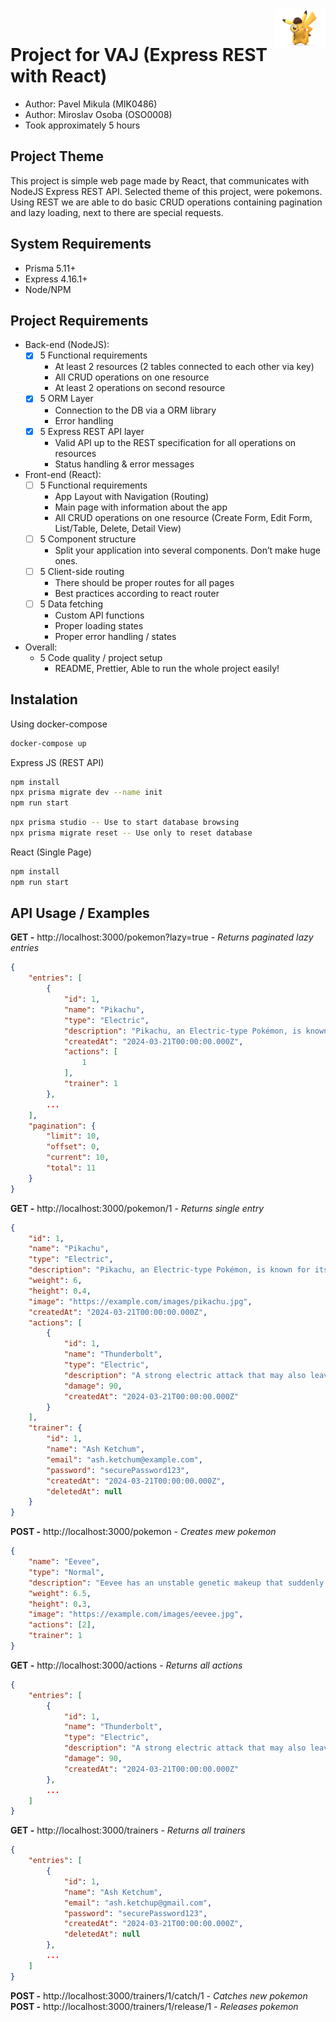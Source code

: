 <img width="16%" src="assets/icon.png" align="right" alt="Icon">
<br>

# Project for VAJ (Express REST with React)
- Author: Pavel Mikula (MIK0486)
- Author: Miroslav Osoba (OSO0008)
- Took approximately 5 hours

## Project Theme
This project is simple web page made by React, that communicates with NodeJS Express REST API.
Selected theme of this project, were pokemons. Using REST we are able to do basic CRUD operations containing pagination and lazy loading, next to there are special requests.

## System Requirements
- Prisma 5.11+
- Express 4.16.1+
- Node/NPM

## Project Requirements
- Back-end (NodeJS):
    - [x] 5 Functional requirements
        - At least 2 resources (2 tables connected to each other via key)
        - All CRUD operations on one resource
        - At least 2 operations on second resource
    - [x] 5 ORM Layer
        - Connection to the DB via a ORM library 
        - Error handling
    - [x] 5 Express REST API layer 
        - Valid API up to the REST specification for all operations on resources
        - Status handling & error messages
- Front-end (React):
    - [ ] 5 Functional requirements
        - App Layout with Navigation (Routing)
        - Main page with information about the app
        - All CRUD operations on one resource (Create Form, Edit Form, List/Table, Delete, Detail View) 
    - [ ] 5 Component structure
        - Split your application into several components. Don’t make huge ones. 
    - [ ] 5 Client-side routing
        - There should be proper routes for all pages
        - Best practices according to react router 
    - [ ] 5 Data fetching
        - Custom API functions
        - Proper loading states
        - Proper error handling / states 
- Overall:
    - 5 Code quality / project setup
        - README, Prettier, Able to run the whole project easily! 

## Instalation
Using docker-compose
```bash
docker-compose up
```

Express JS (REST API)
```bash
npm install
npx prisma migrate dev --name init
npm run start
```
```bash
npx prisma studio -- Use to start database browsing
npx prisma migrate reset -- Use only to reset database
```

React (Single Page)
```bash
npm install
npm run start
```

## API Usage / Examples
**GET -** http://localhost:3000/pokemon?lazy=true - *Returns paginated lazy entries*
```json
{
    "entries": [
        {
            "id": 1,
            "name": "Pikachu",
            "type": "Electric",
            "description": "Pikachu, an Electric-type Pokémon, is known for its ability to generate powerful electric shocks. It's friendly and easily recognizable by its yellow fur and lightning-shaped tail.",
            "createdAt": "2024-03-21T00:00:00.000Z",
            "actions": [
                1
            ],
            "trainer": 1
        },
        ...
    ],
    "pagination": {
        "limit": 10,
        "offset": 0,
        "current": 10,
        "total": 11
    }
}
```
**GET -** http://localhost:3000/pokemon/1 - *Returns single entry*
```json
{
    "id": 1,
    "name": "Pikachu",
    "type": "Electric",
    "description": "Pikachu, an Electric-type Pokémon, is known for its ability to generate powerful electric shocks. It's friendly and easily recognizable by its yellow fur and lightning-shaped tail.",
    "weight": 6,
    "height": 0.4,
    "image": "https://example.com/images/pikachu.jpg",
    "createdAt": "2024-03-21T00:00:00.000Z",
    "actions": [
        {
            "id": 1,
            "name": "Thunderbolt",
            "type": "Electric",
            "description": "A strong electric attack that may also leave the target with paralysis.",
            "damage": 90,
            "createdAt": "2024-03-21T00:00:00.000Z"
        }
    ],
    "trainer": {
        "id": 1,
        "name": "Ash Ketchum",
        "email": "ash.ketchum@example.com",
        "password": "securePassword123",
        "createdAt": "2024-03-21T00:00:00.000Z",
        "deletedAt": null
    }
}
```
**POST -**  http://localhost:3000/pokemon - *Creates mew pokemon*
```json
{
    "name": "Eevee",
    "type": "Normal",
    "description": "Eevee has an unstable genetic makeup that suddenly mutates due to the environment in which it lives. Radiation from various stones causes this Pokémon to evolve.",
    "weight": 6.5,
    "height": 0.3,
    "image": "https://example.com/images/eevee.jpg",
    "actions": [2],
    "trainer": 1
}
```
**GET -** http://localhost:3000/actions - *Returns all actions*
```json
{
    "entries": [
        {
            "id": 1,
            "name": "Thunderbolt",
            "type": "Electric",
            "description": "A strong electric attack that may also leave the target with paralysis.",
            "damage": 90,
            "createdAt": "2024-03-21T00:00:00.000Z"
        },
        ...
    ]
}
```
**GET -** http://localhost:3000/trainers - *Returns all trainers*
```json
{
    "entries": [
        {
            "id": 1,
            "name": "Ash Ketchum",
            "email": "ash.ketchup@gmail.com",
            "password": "securePassword123",
            "createdAt": "2024-03-21T00:00:00.000Z",
            "deletedAt": null
        },
        ...
    ]
}
```
**POST -** http://localhost:3000/trainers/1/catch/1 - *Catches new pokemon* <br>
**POST -** http://localhost:3000/trainers/1/release/1 - *Releases pokemon*